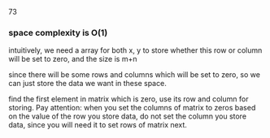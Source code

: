 73

### space complexity is O(1)

intuitively, we need a array for both x, y to store whether this row or column will be set to zero, and the size is m+n

since there will be some rows and columns which will be set to zero, so we can just store the data we want in these space.

find the first element in matrix which is zero, use its row and column for storing. 
Pay attention: when you set the columns of matrix to zeros based on the value of the row you store data, do not set the column you store data, since you will need it to set rows of matrix next.